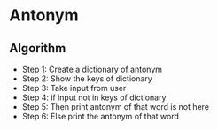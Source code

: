 # Antonym

## Algorithm

* Step 1: Create a dictionary of antonym
* Step 2: Show the keys of dictionary
* Step 3: Take input from user
* Step 4: if input not in keys of dictionary
* Step 5: Then print antonym of that word is not here
* Step 6: Else print the antonym of that word
